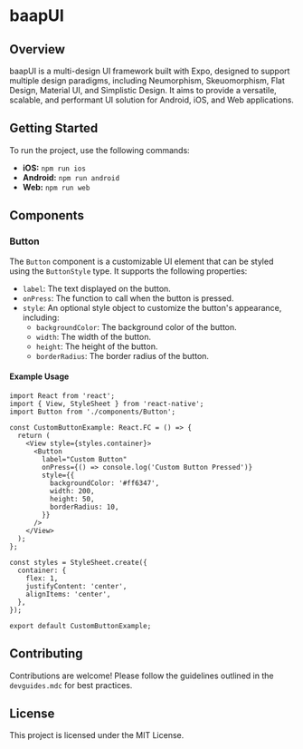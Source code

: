 # baapUI

## Overview

baapUI is a multi-design UI framework built with Expo, designed to support multiple design paradigms, including Neumorphism, Skeuomorphism, Flat Design, Material UI, and Simplistic Design. It aims to provide a versatile, scalable, and performant UI solution for Android, iOS, and Web applications.

## Getting Started

To run the project, use the following commands:

- **iOS:** `npm run ios`
- **Android:** `npm run android`
- **Web:** `npm run web`

## Components

### Button

The `Button` component is a customizable UI element that can be styled using the `ButtonStyle` type. It supports the following properties:

- `label`: The text displayed on the button.
- `onPress`: The function to call when the button is pressed.
- `style`: An optional style object to customize the button's appearance, including:
  - `backgroundColor`: The background color of the button.
  - `width`: The width of the button.
  - `height`: The height of the button.
  - `borderRadius`: The border radius of the button.

#### Example Usage

```tsx
import React from 'react';
import { View, StyleSheet } from 'react-native';
import Button from './components/Button';

const CustomButtonExample: React.FC = () => {
  return (
    <View style={styles.container}>
      <Button
        label="Custom Button"
        onPress={() => console.log('Custom Button Pressed')}
        style={{
          backgroundColor: '#ff6347',
          width: 200,
          height: 50,
          borderRadius: 10,
        }}
      />
    </View>
  );
};

const styles = StyleSheet.create({
  container: {
    flex: 1,
    justifyContent: 'center',
    alignItems: 'center',
  },
});

export default CustomButtonExample;
```

## Contributing

Contributions are welcome! Please follow the guidelines outlined in the `devguides.mdc` for best practices.

## License

This project is licensed under the MIT License.
